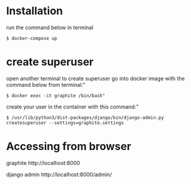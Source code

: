 # Installation
run the command below in terminal
```
$ docker-compose up
```

# create superuser
open another terminal to create superuser
go into docker image with the command below from terminal:"
```
$ docker exec -it graphite /bin/bash"
```
create your user in the container with this command:"
```
$ /usr/lib/python3/dist-packages/django/bin/django-admin.py createsuperuser --settings=graphite.settings
```

# Accessing from browser
graphite
http://localhost:8000

django admin
http://localhost:8000/admin/